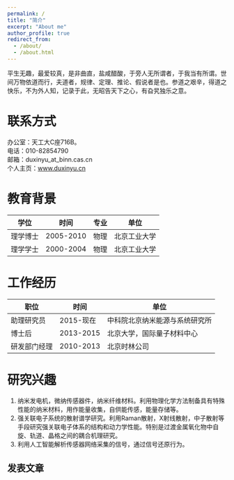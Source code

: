```yaml
---
permalink: /
title: "简介"
excerpt: "About me"
author_profile: true
redirect_from: 
  - /about/
  - /about.html
---
```


平生无趣，最爱较真，是非曲直，盐咸醋酸，于旁人无所谓者，于我当有所谓。世间万物依道而行，夫道者，规律、定理、推论、假说者是也。参道之艰辛，得道之快乐，不为外人知，记录于此，无昭告天下之心，有旮旯独乐之意。 

联系方式
======
办公室：天工大C座716B。  
电话：010-82854790  
邮箱：duxinyu_at_binn.cas.cn  
个人主页：www.duxinyu.cn

教育背景
======
 
| 学位  | 时间       | 专业  | 单位  |
| ---- |----------- | -----| ---- |
| 理学博士  | 2005-2010 | 物理 | 北京工业大学|
| 理学学士  | 2000-2004 | 物理 | 北京工业大学|


工作经历
=======

| 职位  | 时间       |  单位  |
| ---- |----------- | ----- |
| 助理研究员  | 2015-现在 | 中科院北京纳米能源与系统研究所|
|博士后  | 2013-2015 | 北京大学，国际量子材料中心|
|研发部门经理  | 2010-2013 | 北京时林公司|


研究兴趣
=======

1. 纳米发电机，微纳传感器件，纳米纤维材料。利用物理化学方法制备具有特殊性能的纳米材料，用作能量收集，自供能传感，能量存储等。
2. 强关联电子系统的散射谱学研究。利用Raman散射，X射线散射，中子散射等手段研究强关联电子体系的结构和动力学性能。特别是过渡金属氧化物中自旋、轨道、晶格之间的耦合机理研究。
3. 利用人工智能解析传感器网络采集的信号，通过信号还原行为。

发表文章
------


